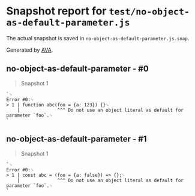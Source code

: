# Snapshot report for `test/no-object-as-default-parameter.js`

The actual snapshot is saved in `no-object-as-default-parameter.js.snap`.

Generated by [AVA](https://avajs.dev).

## no-object-as-default-parameter - #0

> Snapshot 1

    `␊
    Error #0:␊
    > 1 | function abc(foo = {a: 123}) {}␊
        |              ^^^ Do not use an object literal as default for parameter `foo`.␊
    `

## no-object-as-default-parameter - #1

> Snapshot 1

    `␊
    Error #0:␊
    > 1 | const abc = (foo = {a: false}) => {};␊
        |              ^^^ Do not use an object literal as default for parameter `foo`.␊
    `
